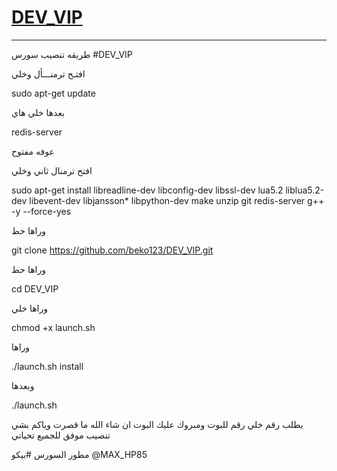 # [DEV_VIP](https://telegram.me/DEV_VIP_TEAM)

* * *

طريقه تنصيب سورس #DEV_VIP 

افتـح ترمنـــأل وخلي

sudo apt-get update

بعدها خلي هاي

redis-server

عوفه مفتوح

افتح ترمنال ثاني وخلي

sudo apt-get install libreadline-dev libconfig-dev libssl-dev lua5.2 liblua5.2-dev libevent-dev libjansson* libpython-dev make unzip git redis-server g++ -y --force-yes

وراها حط

git clone https://github.com/beko123/DEV_VIP.git

وراها حط

cd DEV_VIP

وراها خلي

chmod +x launch.sh

وراها

./launch.sh install

وبعدها

./launch.sh


يطلب رقم خلي رقم للبوت ومبروك عليك البوت ان شاء الله ما قصرت وياكم بشي تنصيب موفق للجميع تحياتي

مطور السورس #بيكو @MAX_HP85
